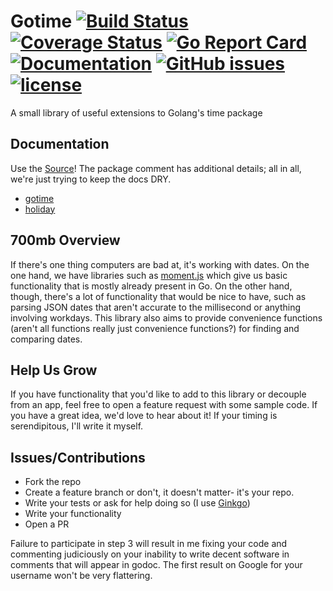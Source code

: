 # Gotime [![Build Status](https://travis-ci.org/onwsk8r/gotime.svg?branch=master)](https://travis-ci.org/onwsk8r/gotime) [![Coverage Status](https://coveralls.io/repos/github/onwsk8r/gotime/badge.svg?branch=master)](https://coveralls.io/github/onwsk8r/gotime?branch=master) [![Go Report Card](https://goreportcard.com/badge/github.com/onwsk8r/gotime)](https://goreportcard.com/report/github.com/onwsk8r/gotime) [![Documentation](https://godoc.org/github.com/onwsk8r/gotime?status.svg)](http://godoc.org/github.com/onwsk8r/gotime) [![GitHub issues](https://img.shields.io/github/issues/onwsk8r/gotime.svg)](https://github.com/onwsk8r/gotime/issues) [![license](https://img.shields.io/github/license/onwsk8r/gotime.svg?maxAge=2592000)](https://github.com/onwsk8r/gotime/LICENSE)

A small library of useful extensions to Golang's time package

## Documentation

Use the [Source](https://godoc.org/github.com/onwsk8r/gotime)! The package comment has additional details; all in all, we're just trying to keep the docs DRY.

- [gotime](https://godoc.org/github.com/onwsk8r/gotime)
- [holiday](https://godoc.org/github.com/onwsk8r/gotime/holiday)

## 700mb Overview

If there's one thing computers are bad at, it's working with dates. On the one hand, we have libraries such as [moment.js](https://momentjs.com/) which give us basic functionality that is mostly already present in Go. On the other hand, though, there's a lot of functionality that would be nice to have, such as parsing JSON dates that aren't accurate to the millisecond or anything involving workdays. This library also aims to provide convenience functions (aren't all functions really just convenience functions?) for finding and comparing dates.

## Help Us Grow

If you have functionality that you'd like to add to this library or decouple from an app, feel free to open a feature request with some sample code. If you have a great idea, we'd love to hear about it! If your timing is serendipitous, I'll write it myself.

## Issues/Contributions

- Fork the repo
- Create a feature branch or don't, it doesn't matter- it's your repo.
- Write your tests or ask for help doing so (I use [Ginkgo](https://onsi.github.io/ginkgo/))
- Write your functionality
- Open a PR

Failure to participate in step 3 will result in me fixing your code and commenting judiciously on your inability to write decent software in comments that will appear in godoc. The first result on Google for your username won't be very flattering.
